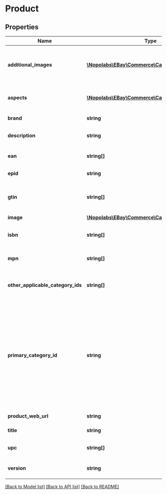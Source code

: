 # Product

## Properties
Name | Type | Description | Notes
------------ | ------------- | ------------- | -------------
**additional_images** | [**\Nopolabs\EBay\Commerce\Catalog\Model\Image[]**](Image.md) | Contains information about additional images associated with this product. For the primary image, see the image container. | [optional] 
**aspects** | [**\Nopolabs\EBay\Commerce\Catalog\Model\Aspect[]**](Aspect.md) | Contains an array of the category aspects and their values that are associated with this product. | [optional] 
**brand** | **string** | The manufacturer&#39;s brand name for this product. | [optional] 
**description** | **string** | The rich description of this product, which might contain HTML. | [optional] 
**ean** | **string[]** | A list of all European Article Numbers (EANs) that identify this product. | [optional] 
**epid** | **string** | The eBay product ID of this product. | [optional] 
**gtin** | **string[]** | A list of all GTINs that identify this product. Currently this can include EAN, ISBN, and UPC identifier types. | [optional] 
**image** | [**\Nopolabs\EBay\Commerce\Catalog\Model\Image**](Image.md) |  | [optional] 
**isbn** | **string[]** | A list of all International Standard Book Numbers (ISBNs) that identify this product. | [optional] 
**mpn** | **string[]** | A list of all MPN values that the manufacturer uses to identify this product. | [optional] 
**other_applicable_category_ids** | **string[]** | A list of category IDs (other than the value of primaryCategoryId) for all the leaf categories to which this product might belong. | [optional] 
**primary_category_id** | **string** | The identifier of the leaf category that eBay recommends using to list this product, based on previous listings of similar products. Products in the eBay catalog are not automatically associated with any particular category, but using an inappropriate category can make it difficult for prospective buyers to find the product. For other possible categories that might be used, see otherApplicableCategoryIds. | [optional] 
**product_web_url** | **string** | The URL for this product&#39;s eBay product page. | [optional] 
**title** | **string** | The title of this product on eBay. | [optional] 
**upc** | **string[]** | A list of Universal Product Codes (UPCs) that identify this product. | [optional] 
**version** | **string** | The current version number of this product record in the catalog. | [optional] 

[[Back to Model list]](../README.md#documentation-for-models) [[Back to API list]](../README.md#documentation-for-api-endpoints) [[Back to README]](../README.md)


